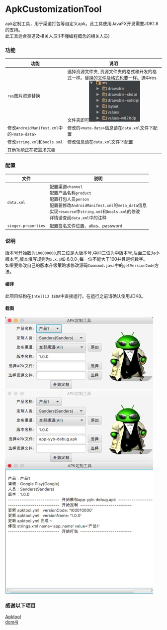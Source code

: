 # ApkCustomizationTool
apk定制工具，用于渠道打包等自定义apk。此工具使用JavaFX开发需要JDK1.8的支持。<br>
此工具适合渠道及相关人员!(不懂编程概念的相关人员)

### 功能
|功能|说明|
|----|----|
|`res`图片资源替换|选择资源文件夹, 资源文件夹的格式和开发的格式一样。替换的文件及格式也要一样。选中res文件夹即可![image](https://github.com/SSOOnline/ApkCustomizationTool/raw/master/screenshot/0.png)|
|修改`AndroidManifest.xml`中的`<mate-data>`|修改的`<mate-data>`信息请在`data.xml`文件下配置|
|修改`string.xml`和`bools.xml`|修改信息请在`data.xml`文件下配置|
|其他功能正在按需求完善||

### 配置
|文件|说明|
|----|----|
|`data.xml`|配置渠道`channel`<br>配置产品名称`product`<br>配置打包人员`person`<br>配置要修改`AndroidManifest.xml`的`meta_data`信息<br> 实现`resource`中`string.xml`和`bools.xml`的修改<br>详情请查阅`data.xml`中的注释|
|`singer.properties`|配置签名文件位置、alias、password|

### 说明
版本号开始数为`100000000`,前三位是大版本号,中间三位为中版本号,后面三位为小版本号,版本填写规则为`x.x.x`如·6.0.0·,每一位不能大于100并且是纯数字。<br>
如果要修改自己的版本升级策略求修改源码`Command.java`中的`getVersionCode`方法。

#### 编译
此项目结构在`IntelliJ IEDA`中直接运行。在运行之前请确认使用JDK8。

#### 截图
![image](https://github.com/SSOOnline/ApkCustomizationTool/raw/master/screenshot/1.png)
![image](https://github.com/SSOOnline/ApkCustomizationTool/raw/master/screenshot/2.png)
### 感谢以下项目
[Apktool](http://ibotpeaches.github.io/Apktool/)<br>
[dom4j]()